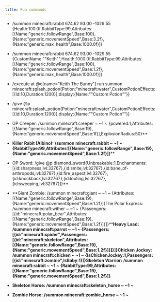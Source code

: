 ```yaml
---
title: Fun commands
---
```


- /summon minecraft:rabbit 674.62 93.00 -1029.55 {Health:100.0f,RabbitType:99,Attributes:[{Name:"generic.followRange",Base:100},{Name:"generic.movementSpeed",Base:3.2f},{Name:"generic.max_health",Base:1000.0f}]}

- /summon minecraft:rabbit 674.62 93.00 -1029.55 {CustomName:"\"Keith\"",Health:1000.0f,RabbitType:99,Attributes:[{Name:"generic.followRange",Base:100},{Name:"generic.movementSpeed",Base:1.2f},{Name:"generic.max_health",Base:1000.0f}]}

- /execute at @e[name="Keith The Bunny"] run summon minecraft:splash_potion{Potion:"minecraft:water",CustomPotionEffects:[{Id:10,Duration:1200}],display:{Name:"\"Custom Potion\""}}

- /give @p minecraft:splash_potion{Potion:"minecraft:water",CustomPotionEffects:[{Id:10,Duration:1200}],display:{Name:"\"Custom Potion\""}}

- OP Creeper:
 /summon minecraft:creeper ~ ~1 ~ 
{powered:1,Attributes:[{Name:"generic.followRange",Base:19},{Name:"generic.movementSpeed",Base:1f}],ExplosionRadius:50}**

- **Killer Rabit (Albino):
 /summon minecraft:rabbit ~ ~1 ~ 
{RabbitType:99,Attributes:[{Name:"generic.followRange",Base:19},{Name:"generic.movementSpeed",Base:1.2f}]}****

- OP Sword:
 /give @p 
diamond_sword{Unbreakable:1,Enchantments:[{id:sharpness,lvl:32767},{id:smite,lvl:32767},{id:bane_of-arthropods,lvl:32767},{id:fire_aspect,lvl:32767},{id:knockback,lvl:32767},{id:looting,lvl:32767},{id:sweeping,lvl:32767}]}**

- **Giant Zombie: /summon minecraft:giant ~ ~1 ~ {Attributes:[{Name:"generic.followRange",Base:19},{Name:"generic.movementSpeed",Base:1.2f}]}The Polar Express:
 /summon minecraft:wither ~ ~1 ~ 
{Passengers:[{id:"minecraft:polar_bear",Attributes:[{Name:"generic.followRange",Base:19},{Name:"generic.movementSpeed",Base:1.2f}]}]}****Heavy Load:
 /summon minecraft:parrot ~ ~1 ~ 
{Passengers:[{id:"minecraft:spider",Passengers:[{id:"minecraft:skeleton",Attributes:[{Name:"generic.followRange",Base:19},{Name:"generic.movementSpeed",Base:1.2f}]}]}]}Chicken Jockey: /summon minecraft:chicken ~ ~1 ~ {IsChickenJockey:1,Passengers:[{id:"minecraft:zombie",IsBaby:1}]}Skeleton Warrior:
 /summon minecraft:rabbit ~ ~1 ~ 
{RabbitType:99,Attributes:[{Name:"generic.followRange",Base:19},{Name:"generic.movementSpeed",Base:1.2f}]}**

- **Skeleton Horse: /summon minecraft:skeleton_horse ~ ~1 ~**

- **Zombie Horse: /summon minecraft:zombie_horse ~ ~1 ~**
